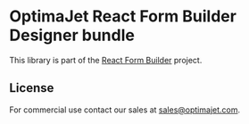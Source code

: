 # OptimaJet React Form Builder Designer bundle

This library is part of the [React Form Builder](https://formengine.io/) project.

## License

For commercial use contact our sales at [sales@optimajet.com](mailto:sales@optimajet.com).
